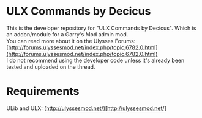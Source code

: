 ULX Commands by Decicus
=======================
This is the developer repository for "ULX Commands by Decicus". Which is an addon/module for a Garry's Mod admin mod.  
You can read more about it on the Ulysses Forums: [http://forums.ulyssesmod.net/index.php/topic,6782.0.html](http://forums.ulyssesmod.net/index.php/topic,6782.0.html)  
I do not recommend using the developer code unless it's already been tested and uploaded on the thread.
  
Requirements
=======================
ULib and ULX: (http://ulyssesmod.net/)[http://ulyssesmod.net/]